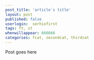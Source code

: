 ```yaml
---
post_title: 'article`s title'
layout: post
published: false
userlogin:  serhiofirst
tags: ft, st
whenwillappear: 666666
categories: fcat, secondcat, thirdcat
---
```

Post goes here
